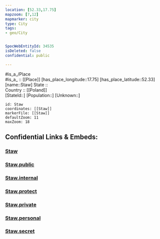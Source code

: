 ```yaml
---
location: [52.33,17.75] 
mapzoom: [7,12] 
mapmarker: city 
type: City
tags:
- geo/City


SpocWebEntityId: 34535
isDeleted: false
confidential: public

---
```

#is_a_/Place  
#is_a_ :: [[Place]] 
[has_place_longitude::17.75] 
[has_place_latitude::52.33] 
[name::Staw] 
State ::  
Country :: [[Poland]]  
[StateId::] 
[Population::] 
[Unknown::] 


```leaflet
id: Staw
coordinates: [[Staw]] 
markerFile: [[Staw]] 
defaultZoom: 11 
maxZoom: 18
```


## Confidential Links & Embeds: 

### [Staw](/_Standards/Earth/Continent/Europe/Europe~East/Poland/Provinces~Poland/Greater_Poland/City/Staw.md) 

### [Staw.public](/_public/Earth/Continent/Europe/Europe~East/Poland/Provinces~Poland/Greater_Poland/City/Staw.public.md) 

### [Staw.internal](/_internal/Earth/Continent/Europe/Europe~East/Poland/Provinces~Poland/Greater_Poland/City/Staw.internal.md) 

### [Staw.protect](/_protect/Earth/Continent/Europe/Europe~East/Poland/Provinces~Poland/Greater_Poland/City/Staw.protect.md) 

### [Staw.private](/_private/Earth/Continent/Europe/Europe~East/Poland/Provinces~Poland/Greater_Poland/City/Staw.private.md) 

### [Staw.personal](/_personal/Earth/Continent/Europe/Europe~East/Poland/Provinces~Poland/Greater_Poland/City/Staw.personal.md) 

### [Staw.secret](/_secret/Earth/Continent/Europe/Europe~East/Poland/Provinces~Poland/Greater_Poland/City/Staw.secret.md)

